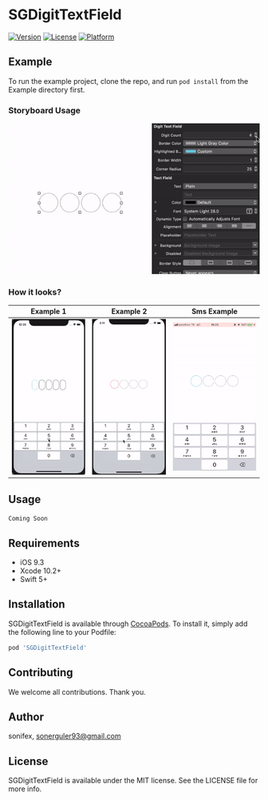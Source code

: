 # SGDigitTextField

<!--[![CI Status](https://img.shields.io/travis/sonifex/SGDigitTextField.svg?style=flat)](https://travis-ci.org/sonifex/SGDigitTextField)-->

[![Version](https://img.shields.io/cocoapods/v/SGDigitTextField.svg?style=flat)](https://cocoapods.org/pods/SGDigitTextField)
[![License](https://img.shields.io/cocoapods/l/SGDigitTextField.svg?style=flat)](https://cocoapods.org/pods/SGDigitTextField)
[![Platform](https://img.shields.io/cocoapods/p/SGDigitTextField.svg?style=flat)](https://cocoapods.org/pods/SGDigitTextField)

## Example

To run the example project, clone the repo, and run `pod install` from the Example directory first.

### Storyboard Usage

<img src="/Gifs/example-xcode.gif" />

### How it looks?

Example 1  |  Example 2  |  Sms Example
:-------------------------:|:-------------------------:|:-------------------------:|
![](Gifs/example1.gif)  |  ![](Gifs/example2.gif) |  ![](Gifs/example-onetime.gif) 


## Usage
    Coming Soon


## Requirements

- iOS 9.3
- Xcode 10.2+
- Swift 5+

## Installation

SGDigitTextField is available through [CocoaPods](https://cocoapods.org). To install
it, simply add the following line to your Podfile:

```ruby
pod 'SGDigitTextField'
```

## Contributing

We welcome all contributions. Thank you.

## Author

sonifex, sonerguler93@gmail.com

## License

SGDigitTextField is available under the MIT license. See the LICENSE file for more info.
